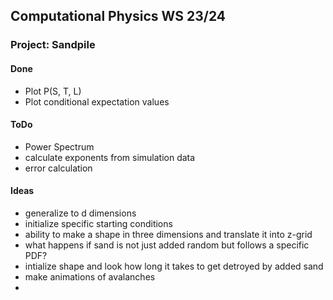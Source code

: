 ## Computational Physics WS 23/24
### Project: Sandpile

#### Done
- Plot P(S, T, L)
- Plot conditional expectation values


#### ToDo
- Power Spectrum
- calculate exponents from simulation data
- error calculation

#### Ideas
- generalize to d dimensions
- initialize specific starting conditions
- ability to make a shape in three dimensions and translate it into z-grid
- what happens if sand is not just added random but follows a specific PDF?
- intialize shape and look how long it takes to get detroyed by added sand
- make animations of avalanches
- 
